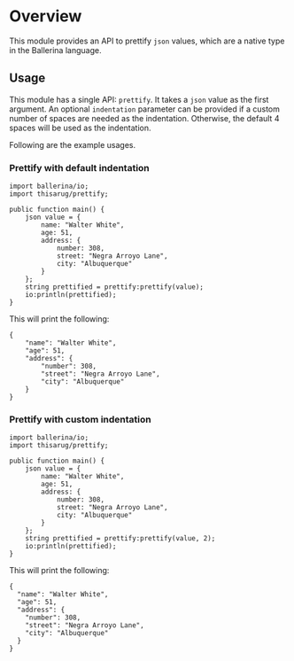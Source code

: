 # Overview

This module provides an API to prettify `json` values, which are a native type in the Ballerina language.

## Usage
This module has a single API: `prettify`. It takes a `json` value as the first argument. An optional `indentation` parameter can be provided if a custom number of spaces are needed as the indentation. Otherwise, the default 4 spaces will be used as the indentation.

Following are the example usages.

### Prettify with default indentation

```ballerina
import ballerina/io;
import thisarug/prettify;

public function main() {
    json value = {
        name: "Walter White",
        age: 51,
        address: {
            number: 308,
            street: "Negra Arroyo Lane",
            city: "Albuquerque"
        }
    };
    string prettified = prettify:prettify(value);
    io:println(prettified);
}
```

This will print the following:

```shell
{
    "name": "Walter White",
    "age": 51,
    "address": {
        "number": 308,
        "street": "Negra Arroyo Lane",
        "city": "Albuquerque"
    }
}
```

### Prettify with custom indentation

```ballerina
import ballerina/io;
import thisarug/prettify;

public function main() {
    json value = {
        name: "Walter White",
        age: 51,
        address: {
            number: 308,
            street: "Negra Arroyo Lane",
            city: "Albuquerque"
        }
    };
    string prettified = prettify:prettify(value, 2);
    io:println(prettified);
}
```

This will print the following:

```shell
{
  "name": "Walter White",
  "age": 51,
  "address": {
    "number": 308,
    "street": "Negra Arroyo Lane",
    "city": "Albuquerque"
  }
}
```

